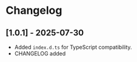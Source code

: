 # Changelog

## [1.0.1] - 2025-07-30
- Added `index.d.ts` for TypeScript compatibility.
- CHANGELOG added